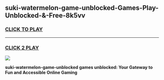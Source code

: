 
## suki-watermelon-game-unblocked-Games-Play-Unblocked-&-Free-8k5vv
<h3>
<a href="https://premium76.site?title=suki-watermelon-game-unblocked&ref=24A">CLICK TO PLAY</a></h3>
<hr>

<h3>
<a href="https://premium76.site?title=suki-watermelon-game-unblocked&ref=24A">CLICK 2 PLAY</a>
  
</h3>

<a href="https://premium76.site?title=suki-watermelon-game-unblocked&ref=24A"><img src="https://clearcache.store/games.png"></a>


**suki-watermelon-game-unblocked games unblocked: Your Gateway to Fun and Accessible Online Gaming**
